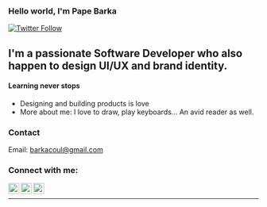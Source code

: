 ### Hello world, I'm Pape Barka

<!--[![Website](https://img.shields.io/website?label=papebarka.me&style=for-the-badge&url=https%3A%2F%2Fpapebarka.me)](https://papebarka.me)-->
[![Twitter Follow](https://img.shields.io/twitter/follow/papebarka_me?color=1DA1F2&logo=twitter&style=for-the-badge)](https://twitter.com/intent/follow?original_referer=https%3A%2F%2Fgithub.com%2Fpapebarka_me&screen_name=papebarka_me)

## I'm a passionate Software Developer who also happen to design UI/UX and brand identity.
#### Learning never stops

- Designing and building products is love
- More about me: I love to draw, play keyboards... An avid reader as well.

### Contact

Email: barkacoul@gmail.com

### Connect with me:

<!--[<img align="left" alt="papebarka.me" width="22px" src="https://raw.githubusercontent.com/iconic/open-iconic/master/svg/globe.svg" />][website]-->
[<img align="left" alt="@papebarka_me | Twitter" width="22px" src="https://cdn.jsdelivr.net/npm/simple-icons@v3/icons/twitter.svg" />][twitter]
[<img align="left" alt="@papebarka | LinkedIn" width="22px" src="https://cdn.jsdelivr.net/npm/simple-icons@v3/icons/linkedin.svg" />][linkedin]
[<img align="left" alt="@papebarka.me | Instagram" width="22px" src="https://cdn.jsdelivr.net/npm/simple-icons@v3/icons/instagram.svg" />][instagram]

<br />

<!---### Programming Languages:-->

<!--
<img align="left" alt="Java" width="26px" src="https://raw.githubusercontent.com/github/explore/master/topics/java/java.png" />
<img align="left" alt="Ruby" width="26px" src="https://raw.githubusercontent.com/github/explore/master/topics/ruby/ruby.png" />
<img align="left" alt="Python" width="26px" src="https://raw.githubusercontent.com/github/explore/master/topics/python/python.png" />

<br />
-->

<!--
### Front-End Technologies:

<img align="left" alt="HTML5" width="26px" src="https://raw.githubusercontent.com/github/explore/80688e429a7d4ef2fca1e82350fe8e3517d3494d/topics/html/html.png" />
<img align="left" alt="CSS3" width="26px" src="https://raw.githubusercontent.com/github/explore/80688e429a7d4ef2fca1e82350fe8e3517d3494d/topics/css/css.png" />
<img align="left" alt="Sass" width="26px" src="https://raw.githubusercontent.com/github/explore/80688e429a7d4ef2fca1e82350fe8e3517d3494d/topics/sass/sass.png" />
<img align="left" alt="Bootstrap" width="26px" src="https://raw.githubusercontent.com/github/explore/master/topics/bootstrap/bootstrap.png" />
<img align="left" alt="Tailwind" width="26px" src="https://raw.githubusercontent.com/github/explore/master/topics/tailwind/tailwind.png" />
<img align="left" alt="JavaScript" width="26px" src="https://raw.githubusercontent.com/github/explore/80688e429a7d4ef2fca1e82350fe8e3517d3494d/topics/javascript/javascript.png" />
<img align="left" alt="React" width="26px" src="https://raw.githubusercontent.com/github/explore/80688e429a7d4ef2fca1e82350fe8e3517d3494d/topics/react/react.png" />
<img align="left" alt="Vuejs" width="26px" src="https://raw.githubusercontent.com/github/explore/master/topics/vue/vue.png" />

<br />
-->

<!--
### Back-End Technologies

<img align="left" alt="php" width="26px" src="https://raw.githubusercontent.com/github/explore/master/topics/php/php.png" />
<img align="left" alt="rails" width="26px" src="https://raw.githubusercontent.com/github/explore/master/topics/rails/rails.png" />
<img align="left" alt="Flask" width="26px" src="https://raw.githubusercontent.com/github/explore/master/topics/flask/flask.png" />
<img align="left" alt="Django" width="26px" src="https://raw.githubusercontent.com/github/explore/master/topics/django/django.png" />
<img align="left" alt="Node.js" width="26px" src="https://raw.githubusercontent.com/github/explore/80688e429a7d4ef2fca1e82350fe8e3517d3494d/topics/nodejs/nodejs.png" />
<img align="left" alt="Express" width="26px" src="https://raw.githubusercontent.com/github/explore/master/topics/express/express.png" />

<br />
-->

<!--
### SSG & CMS:

<img align="left" alt="Gatsby" width="26px" src="https://raw.githubusercontent.com/github/explore/e94815998e4e0713912fed477a1f346ec04c3da2/topics/gatsby/gatsby.png" />
<img align="left" alt="Wordpress" width="26px" src="https://raw.githubusercontent.com/github/explore/master/topics/wordpress/wordpress.png" />
<img align="left" alt="Jekyll" width="26px" src="https://raw.githubusercontent.com/github/explore/master/topics/jekyll/jekyll.png" />

<br />
-->

<!--
### Databases

<img align="left" alt="SQL" width="26px" src="https://raw.githubusercontent.com/github/explore/80688e429a7d4ef2fca1e82350fe8e3517d3494d/topics/sql/sql.png" />
<img align="left" alt="MySQL" width="26px" src="https://raw.githubusercontent.com/github/explore/80688e429a7d4ef2fca1e82350fe8e3517d3494d/topics/mysql/mysql.png" />
<img align="left" alt="PostgreSQL" width="26px" src="https://raw.githubusercontent.com/github/explore/master/topics/postgresql/postgresql.png" />
<img align="left" alt="MongoDB" width="26px" src="https://raw.githubusercontent.com/github/explore/80688e429a7d4ef2fca1e82350fe8e3517d3494d/topics/mongodb/mongodb.png" />

<br />
-->

<!--
### Tools:

<img align="left" alt="Visual Studio Code" width="26px" src="https://raw.githubusercontent.com/github/explore/80688e429a7d4ef2fca1e82350fe8e3517d3494d/topics/visual-studio-code/visual-studio-code.png" />
<img align="left" alt="Git" width="26px" src="https://raw.githubusercontent.com/github/explore/80688e429a7d4ef2fca1e82350fe8e3517d3494d/topics/git/git.png" />
<img align="left" alt="GitHub" width="26px" src="https://raw.githubusercontent.com/github/explore/78df643247d429f6cc873026c0622819ad797942/topics/github/github.png" />
<img align="left" alt="Terminal" width="26px" src="https://raw.githubusercontent.com/github/explore/80688e429a7d4ef2fca1e82350fe8e3517d3494d/topics/terminal/terminal.png" />

<br />
<br />
-->

---

[website]: https://papebarka.me
[twitter]: https://twitter.com/papebarka_me
[youtube]: none
[instagram]: https://instagram.com/papebarka.me
[linkedin]: https://linkedin.com/in/papebarka
[email]: papebarka@papebarka.me
